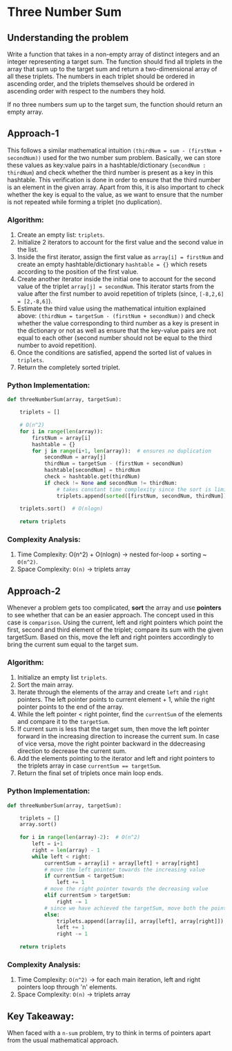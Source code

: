 # Three Number Sum

## Understanding the problem
Write a function that takes in a non-empty array of distinct integers and an integer representing a target sum. The function should find all triplets in the array that sum up to the target sum and return a two-dimensional array of all these triplets. The numbers in each triplet should be ordered in ascending order, and the triplets themselves should be ordered in ascending order with respect to the numbers they hold.

If no three numbers sum up to the target sum, the function should return an empty array.

## Approach-1
This follows a similar mathematical intuition ```(thirdNum = sum - (firstNum + secondNum))``` used for the two number sum problem. Basically, we can store these values as key:value pairs in a hashtable/dictionary (```secondNum : thirdNum```) and check whether the third number is present as a key in this hashtable. This verification is done in order to ensure that the third number is an element in the given array. Apart from this, it is also important to check whether the key is equal to the value, as we want to ensure that the number is not repeated while forming a triplet (no duplication).

### Algorithm:
1. Create an empty list: ```triplets```.
2. Initialize 2 iterators to account for the first value and the second value in the list.
3. Inside the first iterator, assign the first value as ```array[i] = firstNum``` and create an empty hashtable/dictionary ```hashtable = {}``` which resets according to the position of the first value.
4. Create another iterator inside the initial one to account for the second value of the triplet ```array[j] = secondNum```. This iterator starts from the value after the first number to avoid repetition of triplets (since, ```[-8,2,6] = [2,-8,6]```).
5. Estimate the third value using the mathematical intuition explained above: ```(thirdNum = targetSum - (firstNum + secondNum))``` and check whether the value corresponding to third number as a key is present in the dictionary or not as well as ensure that the key-value pairs are not equal to each other (second number should not be equal to the third number to avoid repetition).
6. Once the conditions are satisfied, append the sorted list of values in ```triplets```.
7. Return the completely sorted triplet.

### Python Implementation:
```python
def threeNumberSum(array, targetSum):

    triplets = []
    
    # O(n^2)
    for i in range(len(array)):
        firstNum = array[i]
        hashtable = {}
        for j in range(i+1, len(array)):  # ensures no duplication
            secondNum = array[j]
            thirdNum = targetSum - (firstNum + secondNum)
            hashtable[secondNum] = thirdNum
            check = hashtable.get(thirdNum)
            if check != None and secondNum != thirdNum:
                # takes constant time complexity since the sort is limited to fixed 3 numbers
                triplets.append(sorted([firstNum, secondNum, thirdNum]))
    
    triplets.sort()  # O(nlogn)
    
    return triplets
```

### Complexity Analysis:
1. Time Complexity: O(n^2) + O(nlogn) -> nested for-loop + sorting ~ ```O(n^2)```.
2. Space Complexity: ```O(n)``` -> triplets array

## Approach-2
Whenever a problem gets too complicated, **sort** the array and use **pointers** to see whether that can be an easier approach. The concept used in this case is ```comparison```. Using the current, left and right pointers which point the first, second and third element of the triplet; compare its sum with the given targetSum. Based on this, move the left and right pointers accordingly to bring the current sum equal to the target sum.

### Algorithm:
1. Initialize an empty list ```triplets```.
2. Sort the main array.
3. Iterate through the elements of the array and create ```left``` and ```right``` pointers. The left pointer points to current element + 1, while the right pointer points to the end of the array.
4. While the left pointer < right pointer, find the ```currentSum``` of the elements and compare it to the ```targetSum```.
5. If current sum is less that the target sum, then move the left pointer forward in the increasing direction to increase the current sum. In case of vice versa, move the right pointer backward in the ddecreasing direction to decrease the current sum.
6. Add the elements pointing to the iterator and left and right pointers to the triplets array in case ```currentSum == targetSum```.
7. Return the final set of triplets once main loop ends.

### Python Implementation:
```python
def threeNumberSum(array, targetSum):

    triplets = []
    array.sort()
    
    for i in range(len(array)-2):  # O(n^2)
        left = i+1
        right = len(array) - 1
        while left < right:
            currentSum = array[i] + array[left] + array[right]
            # move the left pointer towards the increasing value
            if currentSum < targetSum:
                left += 1
            # move the right pointer towards the decreasing value
            elif currentSum > targetSum:
                right -= 1
            # since we have achieved the targetSum, move both the pointers simultaneously to maintain the order
            else:
                triplets.append([array[i], array[left], array[right]])
                left += 1
                right -= 1
    
    return triplets
```
### Complexity Analysis:
1. Time Complexity: ```O(n^2)``` -> for each main iteration, left and right pointers loop through 'n' elements.
2. Space Complexity: ```O(n)``` -> triplets array

## Key Takeaway:
When faced with a ```n-sum``` problem, try to think in terms of pointers apart from the usual mathematical approach.
